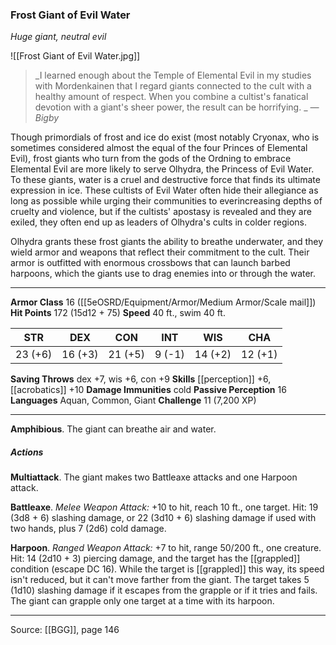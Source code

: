 ### Frost Giant of Evil Water
_Huge giant, neutral evil_

![[Frost Giant of Evil Water.jpg]]

> _I learned enough about the Temple of Elemental Evil in my studies with Mordenkainen that I regard giants connected to the cult with a healthy amount of respect. When you combine a cultist's fanatical devotion with a giant's sheer power, the result can be horrifying.
_
> _—Bigby_

Though primordials of frost and ice do exist (most notably Cryonax, who is sometimes considered almost the equal of the four Princes of Elemental Evil), frost giants who turn from the gods of the Ordning to embrace Elemental Evil are more likely to serve Olhydra, the Princess of Evil Water. To these giants, water is a cruel and destructive force that finds its ultimate expression in ice. These cultists of Evil Water often hide their allegiance as long as possible while urging their communities to everincreasing depths of cruelty and violence, but if the cultists' apostasy is revealed and they are exiled, they often end up as leaders of Olhydra's cults in colder regions.

Olhydra grants these frost giants the ability to breathe underwater, and they wield armor and weapons that reflect their commitment to the cult. Their armor is outfitted with enormous crossbows that can launch barbed harpoons, which the giants use to drag enemies into or through the water.




---

**Armor Class** 16 ([[5eOSRD/Equipment/Armor/Medium Armor/Scale mail]])
**Hit Points** 172 (15d12 + 75)
**Speed** 40 ft., swim 40 ft.

| STR     | DEX     | CON     | INT     | WIS     | CHA     |
|---------|---------|---------|---------|---------|---------|
| 23 (+6) | 16 (+3) | 21 (+5) | 9 (-1) | 14 (+2) | 12 (+1) |

**Saving Throws** dex +7, wis +6, con +9
**Skills** [[perception]] +6, [[acrobatics]] +10
**Damage Immunities** cold
**Passive Perception** 16
**Languages** Aquan, Common, Giant
**Challenge** 11 (7,200 XP)

---

**Amphibious**. The giant can breathe air and water.

##### Actions
**Multiattack**. The giant makes two Battleaxe attacks and one Harpoon attack.

**Battleaxe**. _Melee Weapon Attack:_ +10 to hit, reach 10 ft., one target. Hit: 19 (3d8 + 6) slashing damage, or 22 (3d10 + 6) slashing damage if used with two hands, plus 7 (2d6) cold damage.

**Harpoon**. _Ranged Weapon Attack:_ +7 to hit, range 50/200 ft., one creature. Hit: 14 (2d10 + 3) piercing damage, and the target has the [[grappled]] condition (escape DC 16). While the target is [[grappled]] this way, its speed isn't reduced, but it can't move farther from the giant. The target takes 5 (1d10) slashing damage if it escapes from the grapple or if it tries and fails. The giant can grapple only one target at a time with its harpoon.


---

Source: [[BGG]], page 146